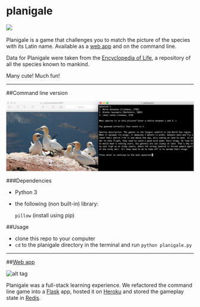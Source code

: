 # planigale

<a href='http://www.recurse.com' title='Made with love at the Recurse Center'><img src='https://cloud.githubusercontent.com/assets/2883345/11325206/336ea5f4-9150-11e5-9e90-d86ad31993d8.png' height='20px'/></a>

Planigale is a game that challenges you to match the picture of the species with its Latin name. 
Available as a [web app](http://planigale.dvndrsn.com/) and on the command line.

Data for Planigale were taken from the [Encyclopedia of Life](http://eol.org/), a repository of all the species known to mankind.

Many cute! Much fun!

------------------------------------------------
##Command line version

![alt tag](https://raw.githubusercontent.com/linbug/linbug.github.io/master/_downloads/terminal_planigale.png)

###Dependencies

- Python 3
- the following (non built-in) library:

  `pillow` (install using pip)

##Usage

- clone this repo to your computer
- `cd` to the planigale directory in the terminal and run `python planigale.py`

------------------------------------------------

##[Web app](http://planigale.dvndrsn.com/)

![alt tag](http://s24.postimg.org/b2cw4uzo5/Screen_Shot_2016_01_08_at_20_30_07.png)

Planigale was a full-stack learning experience. We refactored the command line game into a [Flask](http://flask.pocoo.org/) app, hosted it on [Heroku](https://www.heroku.com/) and stored the gameplay state in [Redis](http://redis.io/). 

